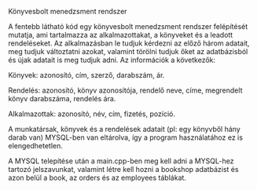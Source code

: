 Könyvesbolt menedzsment rendszer

A fentebb látható kód egy könyvesbolt menedzsment rendszer felépítését mutatja, ami tartalmazza az alkalmazottakat, a könyveket és a leadott rendeléseket. Az alkalmazásban le tudjuk kérdezni az előző három adatait, meg tudjuk változtatni azokat, valamint törölni tudjuk őket az adatbázisból és újak adatait is meg tudjuk adni. Az információk a következők:

Könyvek: azonosító, cím, szerző, darabszám, ár.

Rendelés: azonosító, könyv azonosítója, rendelő neve, címe, megrendelt könyv darabszáma, rendelés ára.

Alkalmazottak: azonosító, név, cím, fizetés, pozíció.


A munkatársak, könyvek és a rendelések adatait (pl: egy könyvből hány darab van) MYSQL-ben van eltárolva, így a program használatához ez is elengedhetetlen.

A MYSQL telepítése után a main.cpp-ben meg kell adni a MYSQL-hez tartozó jelszavunkat, valamint létre kell hozni a bookshop adatbázist és azon belül a book, az orders és az employees táblákat.
